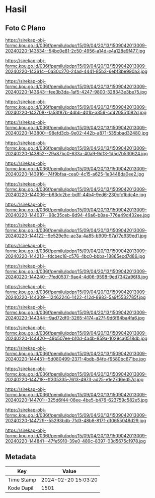 # Hasil

## Foto C Plano

https://sirekap-obj-formc.kpu.go.id/036f/pemilu/pdpr/15/09/04/20/13/1509042013009-20240220-143534--54bc0e81-2c50-4956-a14d-e4a128e9f477.jpg

https://sirekap-obj-formc.kpu.go.id/036f/pemilu/pdpr/15/09/04/20/13/1509042013009-20240220-143614--0a30c270-24ad-4441-85b3-6ebf3be990a3.jpg

https://sirekap-obj-formc.kpu.go.id/036f/pemilu/pdpr/15/09/04/20/13/1509042013009-20240220-143643--fee3b3da-1af5-4247-9800-328343e3be75.jpg

https://sirekap-obj-formc.kpu.go.id/036f/pemilu/pdpr/15/09/04/20/13/1509042013009-20240220-143708--1a53f87b-4dbb-401b-a356-cd420551082d.jpg

https://sirekap-obj-formc.kpu.go.id/036f/pemilu/pdpr/15/09/04/20/13/1509042013009-20240220-143800--98efd3cb-9e02-442b-a871-535bbad32480.jpg

https://sirekap-obj-formc.kpu.go.id/036f/pemilu/pdpr/15/09/04/20/13/1509042013009-20240220-143852--29a87bc0-633a-40a9-9df3-1d5d7b530624.jpg

https://sirekap-obj-formc.kpu.go.id/036f/pemilu/pdpr/15/09/04/20/13/1509042013009-20240220-143916--74f9bfaa-cea0-4c15-a625-1e3448da0ee2.jpg

https://sirekap-obj-formc.kpu.go.id/036f/pemilu/pdpr/15/09/04/20/13/1509042013009-20240220-144006--b63dc2be-bdff-44b4-9ed6-230cfc1bdc4e.jpg

https://sirekap-obj-formc.kpu.go.id/036f/pemilu/pdpr/15/09/04/20/13/1509042013009-20240220-144037--98c35ceb-8d94-49a6-b8ae-776e49d432ee.jpg

https://sirekap-obj-formc.kpu.go.id/036f/pemilu/pdpr/15/09/04/20/13/1509042013009-20240220-144122--9e529e9c-ac3a-4a85-b909-97a77e939ed1.jpg

https://sirekap-obj-formc.kpu.go.id/036f/pemilu/pdpr/15/09/04/20/13/1509042013009-20240220-144213--fdcbec18-c576-4bc0-bbba-18865ecd7d86.jpg

https://sirekap-obj-formc.kpu.go.id/036f/pemilu/pdpr/15/09/04/20/13/1509042013009-20240220-144240--7fed0537-9ae4-4d06-9598-9ed7342a96f8.jpg

https://sirekap-obj-formc.kpu.go.id/036f/pemilu/pdpr/15/09/04/20/13/1509042013009-20240220-144309--12462246-1422-412d-8983-5a9f5532785f.jpg

https://sirekap-obj-formc.kpu.go.id/036f/pemilu/pdpr/15/09/04/20/13/1509042013009-20240220-144344--9ad72df0-3265-4174-a27f-9d6f64ba4fa6.jpg

https://sirekap-obj-formc.kpu.go.id/036f/pemilu/pdpr/15/09/04/20/13/1509042013009-20240220-144420--49b507ee-b10d-4a4b-859a-1029ca0518db.jpg

https://sirekap-obj-formc.kpu.go.id/036f/pemilu/pdpr/15/09/04/20/13/1509042013009-20240220-144451--5d080499-2371-4bdb-84fe-f9580bc671be.jpg

https://sirekap-obj-formc.kpu.go.id/036f/pemilu/pdpr/15/09/04/20/13/1509042013009-20240220-144718--ff305335-7613-4973-ad25-e1e27d6ed57d.jpg

https://sirekap-obj-formc.kpu.go.id/036f/pemilu/pdpr/15/09/04/20/13/1509042013009-20240220-144701--325d6f44-08ee-4be5-b476-623759c582e5.jpg

https://sirekap-obj-formc.kpu.go.id/036f/pemilu/pdpr/15/09/04/20/13/1509042013009-20240220-144729--55293bdb-7fd3-48b8-817f-df0655048d29.jpg

https://sirekap-obj-formc.kpu.go.id/036f/pemilu/pdpr/15/09/04/20/13/1509042013009-20240220-144841--47fe5910-39e0-489c-8397-03d5675c1978.jpg


## Metadata

| Key        | Value               |
| ---------- | ------------------- |
| Time Stamp | 2024-02-20 15:03:20 |
| Kode Dapil | 1501                |



